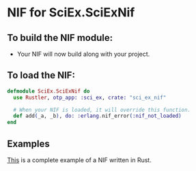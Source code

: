 # NIF for SciEx.SciExNif

## To build the NIF module:

- Your NIF will now build along with your project.

## To load the NIF:

```elixir
defmodule SciEx.SciExNif do
  use Rustler, otp_app: :sci_ex, crate: "sci_ex_nif"

  # When your NIF is loaded, it will override this function.
  def add(_a, _b), do: :erlang.nif_error(:nif_not_loaded)
end
```

## Examples

[This](https://github.com/rusterlium/NifIo) is a complete example of a NIF written in Rust.

